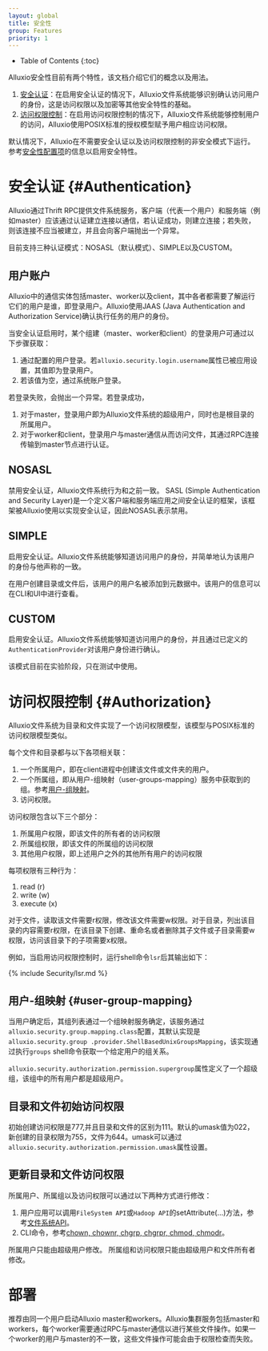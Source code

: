 ```yaml
---
layout: global
title: 安全性
group: Features
priority: 1
---
```


* Table of Contents
{:toc}

Alluxio安全性目前有两个特性，该文档介绍它们的概念以及用法。

1. [安全认证](#authentication)：在启用安全认证的情况下，Alluxio文件系统能够识别确认访问用户的身份，这是访问权限以及加密等其他安全特性的基础。
2. [访问权限控制](#authorization)：在启用访问权限控制的情况下，Alluxio文件系统能够控制用户的访问，Alluxio使用POSIX标准的授权模型赋予用户相应访问权限。

默认情况下，Alluxio在不需要安全认证以及访问权限控制的非安全模式下运行。
参考[安全性配置项](Configuration-Settings.html#security-configuration)的信息以启用安全特性。

# 安全认证 {#Authentication}

Alluxio通过Thrift RPC提供文件系统服务，客户端（代表一个用户）和服务端（例如master）应该通过认证建立连接以通信，若认证成功，则建立连接；若失败，则该连接不应当被建立，并且会向客户端抛出一个异常。

目前支持三种认证模式：NOSASL（默认模式）、SIMPLE以及CUSTOM。

## 用户账户

Alluxio中的通信实体包括master、worker以及client，其中各者都需要了解运行它们的用户是谁，即登录用户。Alluxio使用JAAS (Java Authentication and
Authorization Service)确认执行任务的用户的身份。

当安全认证启用时，某个组建（master、worker和client）的登录用户可通过以下步骤获取：

1. 通过配置的用户登录。若`alluxio.security.login.username`属性已被应用设置，其值即为登录用户。
2. 若该值为空，通过系统账户登录。

若登录失败，会抛出一个异常。若登录成功，

1. 对于master，登录用户即为Alluxio文件系统的超级用户，同时也是根目录的所属用户。
2. 对于worker和client，登录用户与master通信从而访问文件，其通过RPC连接传输到master节点进行认证。

## NOSASL

禁用安全认证，Alluxio文件系统行为和之前一致。
SASL (Simple Authentication and Security Layer)是一个定义客户端和服务端应用之间安全认证的框架，该框架被Alluxio使用以实现安全认证，因此NOSASL表示禁用。

## SIMPLE

启用安全认证。Alluxio文件系统能够知道访问用户的身份，并简单地认为该用户的身份与他声称的一致。

在用户创建目录或文件后，该用户的用户名被添加到元数据中。该用户的信息可以在CLI和UI中进行查看。

## CUSTOM

启用安全认证。Alluxio文件系统能够知道访问用户的身份，并且通过已定义的`AuthenticationProvider`对该用户身份进行确认。

该模式目前在实验阶段，只在测试中使用。

# 访问权限控制 {#Authorization}

Alluxio文件系统为目录和文件实现了一个访问权限模型，该模型与POSIX标准的访问权限模型类似。

每个文件和目录都与以下各项相关联：

1. 一个所属用户，即在client进程中创建该文件或文件夹的用户。
2. 一个所属组，即从用户-组映射（user-groups-mapping）服务中获取到的组。参考[用户-组映射](#user-group-mapping)。
3. 访问权限。

访问权限包含以下三个部分：

1. 所属用户权限，即该文件的所有者的访问权限
2. 所属组权限，即该文件的所属组的访问权限
3. 其他用户权限，即上述用户之外的其他所有用户的访问权限

每项权限有三种行为：

1. read (r)
2. write (w)
3. execute (x)

对于文件，读取该文件需要r权限，修改该文件需要w权限。对于目录，列出该目录的内容需要r权限，在该目录下创建、重命名或者删除其子文件或子目录需要w权限，访问该目录下的子项需要x权限。

例如，当启用访问权限控制时，运行shell命令`lsr`后其输出如下：

{% include Security/lsr.md %}

## 用户-组映射 {#user-group-mapping}

当用户确定后，其组列表通过一个组映射服务确定，该服务通过`alluxio.security.group.mapping.class`配置，其默认实现是`alluxio.security.group
.provider.ShellBasedUnixGroupsMapping`，该实现通过执行`groups` shell命令获取一个给定用户的组关系。

`alluxio.security.authorization.permission.supergroup`属性定义了一个超级组，该组中的所有用户都是超级用户。

## 目录和文件初始访问权限

初始创建访问权限是777,并且目录和文件的区别为111。默认的umask值为022，新创建的目录权限为755，文件为644。umask可以通过`alluxio.security.authorization.permission.umask`属性设置。

## 更新目录和文件访问权限

所属用户、所属组以及访问权限可以通过以下两种方式进行修改：

1. 用户应用可以调用`FileSystem API`或`Hadoop API`的setAttribute(...)方法，参考[文件系统API](File-System-API.html)。
2. CLI命令，参考[chown, chownr, chgrp, chgrpr, chmod, chmodr](Command-Line-Interface.html#list-of-operations)。

所属用户只能由超级用户修改。
所属组和访问权限只能由超级用户和文件所有者修改。

# 部署

推荐由同一个用户启动Alluxio master和workers。Alluxio集群服务包括master和workers，每个worker需要通过RPC与master通信以进行某些文件操作。如果一个worker的用户与master的不一致，这些文件操作可能会由于权限检查而失败。
